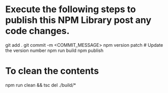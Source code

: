 # Execute the following steps to publish this NPM Library post any code changes.
git add .
git commit -m <COMMIT_MESSAGE>
npm version patch   # Update the version number
npm run build
npm publish

# To clean the contents
npm run clean && tsc
del ./build/*
